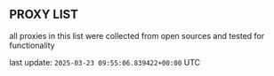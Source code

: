 ## PROXY LIST

all proxies in this list were collected from open sources and tested for functionality

last update: `2025-03-23 09:55:06.839422+00:00` UTC